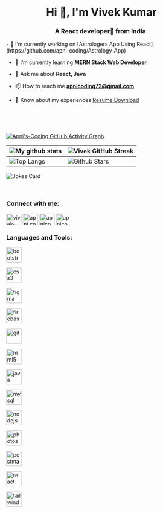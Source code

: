 <h1 align="center">Hi 👋, I'm Vivek Kumar</h1>
<h3 align="center">A React developer🎯 from India.</h3>
- 🔭 I’m currently working on [Astrologers App Using React](https://github.com/apni-coding/Astrology-App)

- 🌱 I’m currently learning **MERN Stack Web Developer**

- 💬 Ask me about **React, Java**

- 📫 How to reach me **apnicoding72@gmail.com**

- 📄 Know about my experiences [Resume Download](https://drive.google.com/file/d/13F3GaetbqDHWcQDIOtzXduTBhBBi9MS1/view?usp=sharing)

<br>
<br>
  <br>
  
[![Apni's-Coding GitHub Activity Graph](https://activity-graph.herokuapp.com/graph?username=apni-coding&theme=tokyonight)](https://git.io/apni-coding)

| ![My github stats](https://github-readme-stats.vercel.app/api?username=apni-coding&show_icons=true&theme=tokyonight) | ![Vivek GitHub Streak](https://github-readme-streak-stats.herokuapp.com/?user=apni-coding&theme=tokyonight) |
| --- | --- |
| ![Top Langs](https://github-readme-stats.vercel.app/api/top-langs/?username=apni-coding&theme=tokyonight) | ![Github Stars](https://github-readme-stats.vercel.app/api?username=apni-coding&show_icons=true&locale=en&count_private=true&hide_rank=true&custom_title=My%20GitHub%20Stats&disable_animations=true&theme=tokyonight) |

![Jokes Card](https://readme-jokes.vercel.app/api?theme=tokyonight)


<br>

<h3 align="left">Connect with me:</h3>
<p align="left">
<a href="https://linkedin.com/in/vivek-kumar-b48165258" target="blank"><img align="center" src="https://cdn-icons-png.flaticon.com/128/145/145807.png" alt="vivek-kumar-b48165258" height="30" width="40" /></a>
<a href="https://www.youtube.com/c/apni.coding" target="blank"><img align="center" src="https://cdn-icons-png.flaticon.com/128/3670/3670147.png" alt="apni.coding" height="30" width="40" /></a>
<a href="https://www.hackerrank.com/apnicoding72?hr_r=1" target="blank"><img align="center" src="https://cdn-icons-png.flaticon.com/128/10992/10992879.png" alt="apnicoding72?hr_r=1" height="30" width="40" /></a>
<a href="https://www.leetcode.com/apnicoding72/" target="blank"><img align="center" src="https://cdn-icons-png.flaticon.com/128/10992/10992879.png" alt="apnicoding72/" height="30" width="40" /></a>
</p>

<h3 align="left">Languages and Tools:</h3>
<p align="left">
<a href="https://getbootstrap.com" target="_blank" rel="noreferrer"> <img src="https://cdn-icons-png.flaticon.com/128/5968/5968672.png" alt="bootstrap" width="40" height="40"/> </a> 



<a href="https://www.w3schools.com/css/" target="_blank" rel="noreferrer"> <img src="https://cdn-icons-png.flaticon.com/128/732/732190.png" alt="css3" width="40" height="40"/> </a> 

<a href="https://www.figma.com/" target="_blank" rel="noreferrer"> <img src="https://www.vectorlogo.zone/logos/figma/figma-icon.svg" alt="figma" width="40" height="40"/> </a>

<a href="https://firebase.google.com/" target="_blank" rel="noreferrer"> <img src="https://www.vectorlogo.zone/logos/firebase/firebase-icon.svg" alt="firebase" width="40" height="40"/> </a> 

<a href="https://git-scm.com/" target="_blank" rel="noreferrer"> <img src="https://www.vectorlogo.zone/logos/git-scm/git-scm-icon.svg" alt="git" width="40" height="40"/> </a> 

<a href="https://www.w3.org/html/" target="_blank" rel="noreferrer"> <img src="https://cdn-icons-png.flaticon.com/128/5968/5968267.png" alt="html5" width="40" height="40"/> </a> 

<a href="https://www.java.com" target="_blank" rel="noreferrer"> <img src="https://cdn-icons-png.flaticon.com/128/5968/5968282.png" alt="java" width="40" height="40"/> </a> 

<a href="https://www.mysql.com/" target="_blank" rel="noreferrer"> <img src="https://cdn-icons-png.flaticon.com/128/1199/1199128.png" alt="mysql" width="40" height="40"/> </a> 

<a href="https://nodejs.org" target="_blank" rel="noreferrer"> <img src="https://cdn-icons-png.flaticon.com/128/5726/5726104.png" alt="nodejs" width="40" height="40"/> </a> 

<a href="https://www.photoshop.com/en" target="_blank" rel="noreferrer"> <img src="https://cdn-icons-png.flaticon.com/128/5968/5968520.png" alt="photoshop" width="40" height="40"/> </a> 

<a href="https://postman.com" target="_blank" rel="noreferrer"> <img src="https://www.vectorlogo.zone/logos/getpostman/getpostman-icon.svg" alt="postman" width="40" height="40"/> </a> 

<a href="https://reactjs.org/" target="_blank" rel="noreferrer"> <img src="https://cdn-icons-png.flaticon.com/128/919/919851.png" alt="react" width="40" height="40"/> </a> 

<a href="https://tailwindcss.com/" target="_blank" rel="noreferrer"> <img src="https://www.vectorlogo.zone/logos/tailwindcss/tailwindcss-icon.svg" alt="tailwind" width="40" height="40"/> </a> </p>
